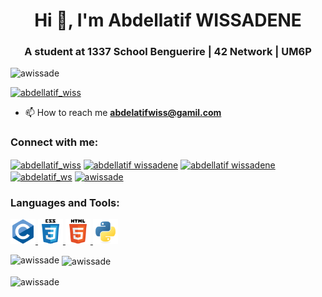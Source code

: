 <h1 align="center">Hi 👋, I'm Abdellatif WISSADENE</h1>
<h3 align="center">A student at 1337 School Benguerire | 42 Network | UM6P</h3>

<p align="left"> <img src="https://komarev.com/ghpvc/?username=awissade&label=Profile%20views&color=0e75b6&style=flat" alt="awissade" /> </p>

<p align="left"> <a href="https://twitter.com/abdellatif_wiss" target="blank"><img src="https://img.shields.io/twitter/follow/abdellatif_wiss?logo=twitter&style=for-the-badge" alt="abdellatif_wiss" /></a> </p>

- 📫 How to reach me **abdelatifwiss@gamil.com**

<h3 align="left">Connect with me:</h3>
<p align="left">
<a href="https://twitter.com/abdellatif_wiss" target="blank"><img align="center" src="https://raw.githubusercontent.com/rahuldkjain/github-profile-readme-generator/master/src/images/icons/Social/twitter.svg" alt="abdellatif_wiss" height="30" width="40" /></a>
<a href="https://linkedin.com/in/abdellatif wissadene" target="blank"><img align="center" src="https://raw.githubusercontent.com/rahuldkjain/github-profile-readme-generator/master/src/images/icons/Social/linked-in-alt.svg" alt="abdellatif wissadene" height="30" width="40" /></a>
<a href="https://fb.com/abdellatif wissadene" target="blank"><img align="center" src="https://raw.githubusercontent.com/rahuldkjain/github-profile-readme-generator/master/src/images/icons/Social/facebook.svg" alt="abdellatif wissadene" height="30" width="40" /></a>
<a href="https://instagram.com/abdelatif_ws" target="blank"><img align="center" src="https://raw.githubusercontent.com/rahuldkjain/github-profile-readme-generator/master/src/images/icons/Social/instagram.svg" alt="abdelatif_ws" height="30" width="40" /></a>
<a href="https://www.leetcode.com/awissade" target="blank"><img align="center" src="https://raw.githubusercontent.com/rahuldkjain/github-profile-readme-generator/master/src/images/icons/Social/leet-code.svg" alt="awissade" height="30" width="40" /></a>
</p>

<h3 align="left">Languages and Tools:</h3>
<p align="left"> <a href="https://www.cprogramming.com/" target="_blank" rel="noreferrer"> <img src="https://raw.githubusercontent.com/devicons/devicon/master/icons/c/c-original.svg" alt="c" width="40" height="40"/> </a> <a href="https://www.w3schools.com/css/" target="_blank" rel="noreferrer"> <img src="https://raw.githubusercontent.com/devicons/devicon/master/icons/css3/css3-original-wordmark.svg" alt="css3" width="40" height="40"/> </a> <a href="https://www.w3.org/html/" target="_blank" rel="noreferrer"> <img src="https://raw.githubusercontent.com/devicons/devicon/master/icons/html5/html5-original-wordmark.svg" alt="html5" width="40" height="40"/> </a> <a href="https://www.python.org" target="_blank" rel="noreferrer"> <img src="https://raw.githubusercontent.com/devicons/devicon/master/icons/python/python-original.svg" alt="python" width="40" height="40"/> </a> </p>

<p><img align="left" src="https://github-readme-stats.vercel.app/api/top-langs?username=awissade&show_icons=true&locale=en&layout=compact" alt="awissade" /></p>

<p>&nbsp;<img align="center" src="https://github-readme-stats.vercel.app/api?username=awissade&show_icons=true&locale=en" alt="awissade" /></p>

<p><img align="center" src="https://github-readme-streak-stats.herokuapp.com/?user=awissade&" alt="awissade" /></p>
